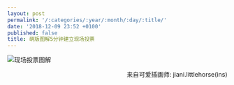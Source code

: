 ```yaml
---
layout: post
permalink: '/:categories/:year/:month/:day/:title/'
date: '2018-12-09 23:52 +0100'
published: false
title: 萌版图解5分钟建立现场投票
---
```

![现场投票图解]({{site.baseurl}}/uploads/WechatIMG262.jpeg)
<p align="right">来自可爱插画师: jiani.littlehorse(ins)</p>